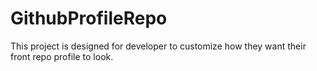# GithubProfileRepo
This project is designed for developer to customize how they want their front repo profile to look.
